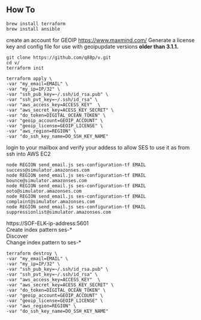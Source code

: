 ## How To
```
brew install terraform
brew install ansible
```
create an account for GEOIP https://www.maxmind.com/
Generate a license key and config file for use with geoipupdate versions **older than 3.1.1.**
```
git clone https://github.com/q88p/v.git
cd v/
terraform init
```
```
terraform apply \
-var "my_email=EMAIL" \
-var "my_ip=IP/32" \
-var "ssh_pub_key=~/.ssh/id_rsa.pub" \
-var "ssh_pvt_key=~/.ssh/id_rsa" \
-var "aws_access_key=ACCESS_KEY"  \
-var "aws_secret_key=ACESS_KEY_SECRET" \
-var "do_token=DIGITAL_OCEAN_TOKEN" \
-var "geoip_account=GEOIP_ACCOUNT" \
-var "geoip_license=GEOIP_LICENSE" \
-var "aws_region=REGION" \
-var "do_ssh_key_name=DO_SSH_KEY_NAME"
```
login to your mailbox and verify your addess to allow SES to use it as from ssh into AWS EC2
```
node REGION send_email.js ses-configuration-tf EMAIL success@simulator.amazonses.com
node REGION send_email.js ses-configuration-tf EMAIL bounce@simulator.amazonses.com
node REGION send_email.js ses-configuration-tf EMAIL ooto@simulator.amazonses.com
node REGION send_email.js ses-configuration-tf EMAIL complaint@simulator.amazonses.com
node REGION send_email.js ses-configuration-tf EMAIL suppressionlist@simulator.amazonses.com
```
https://SOF-ELK-ip-address:5601 \
Create index pattern ses-\* \
Discover\
Change index pattern to ses-\*
```
terraform destroy \
-var "my_email=EMAIL" \
-var "my_ip=IP/32" \
-var "ssh_pub_key=~/.ssh/id_rsa.pub" \
-var "ssh_pvt_key=~/.ssh/id_rsa" \
-var "aws_access_key=ACCESS_KEY"  \
-var "aws_secret_key=ACESS_KEY_SECRET" \
-var "do_token=DIGITAL_OCEAN_TOKEN" \
-var "geoip_account=GEOIP_ACCOUNT" \
-var "geoip_license=GEOIP_LICENSE" \
-var "aws_region=REGION" \
-var "do_ssh_key_name=DO_SSH_KEY_NAME"
```
